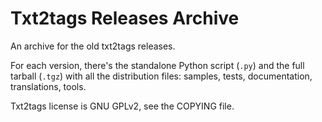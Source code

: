 # Txt2tags Releases Archive

An archive for the old txt2tags releases.

For each version, there's the standalone Python script (`.py`) and the
full tarball (`.tgz`) with all the distribution files: samples, tests,
documentation, translations, tools.

Txt2tags license is GNU GPLv2, see the COPYING file.
